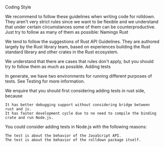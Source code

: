 Coding Style

We recommend to follow these guidelines when writing code for rolldown. They aren't very strict rules since we want to be flexible and we understand that under certain circumstances some of them can be counterproductive. Just try to follow as many of them as possible:
Namings
Rust

We tend to follow the suggestions of Rust API Guidelines. They are authored largely by the Rust library team, based on experiences building the Rust standard library and other crates in the Rust ecosystem.

We understand that there are cases that rules don't apply, but you should try to follow them as much as possible.
Adding tests

In generate, we have two environments for running different purposes of tests. See Testing for more information.

We enquire that you should first considering adding tests in rust side, because

    It has better debugging support without considering bridge between rust and js.
    It has faster development cycle due to no need to compile the binding crate and run Node.js.

You could consider adding tests in Node.js with the following reasons:

    The test is about the behavior of the JavaScript API.
    The test is about the behavior of the rolldown package itself.